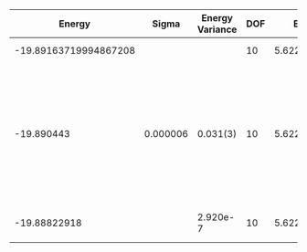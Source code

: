 | Energy                | Sigma    | Energy Variance | DOF | Einf       | Method                                                       | Reference |
|-----------------------|----------|-----------------|-----|------------|--------------------------------------------------------------|-----------|
| -19.89163719994867208 |          |                 | 10  | 5.62203125 | Exact diagonalization                                        | [code](https://github.com/varbench/methods/blob/main/scripts/Hubbard/square_16_P_5_3.5981/ed_lattice_symmetries.sh) |
| -19.890443            | 0.000006 | 0.031(3)        | 10  | 5.62203125 | VMC Hidden Fermion Determinant State Ansatz (N_hidden = 10. Single hidden layer fully connected net with alpha = 64). C4 and K = 0 projections | [paper](https://www.pnas.org/doi/full/10.1073/pnas.2122059119)  |
| -19.88822918          |          | 2.920e-7        | 10  | 5.62203125 | DMRG (MaxBondDim = 7000)                                     | [code](https://github.com/varbench/methods/blob/main/programs/dmrg_itensors_hubbard/Hubbard/square_16_P_5_3.5981.jl) |
